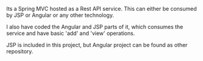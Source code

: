 Its a Spring MVC hosted as a Rest API service. This can either be consumed by JSP or Angular or any other technology.

I also have coded the Angular and JSP parts of it, which consumes the service and have basic 'add' and 'view' operations.

JSP is included in this project, but Angular project can be found as other repository.
